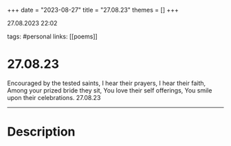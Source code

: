 +++
date = "2023-08-27"
title = "27.08.23"
themes = []
+++

27.08.2023 22:02

tags: #personal
links: [[poems]]

# 27.08.23

Encouraged by the tested saints,
I hear their prayers,
I hear their faith,
Among your prized bride they sit,
You love their self offerings,
You smile upon their celebrations.
27.08.23

---

# Description

